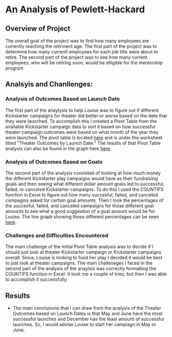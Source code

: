 # An Analysis of Pewlett-Hackard

## Overview of Project
The overall goal of the project was to find how many employees are currently reaching the retirment age. The first part of the project was to determine how many currentl employees for each job title were about to retire. The second part of the project was to see how many current employees, who will be retiring soon, would be elligible for the mentorship progrsm. 

## Analsyis and Chanllenges: 
### Analysis of Outcomes Based on Launch Date
The first part of the anaylysis to help Louise was to figure out if different Kickstarter campaigns for theater did better or worse based on the date that they were launched. To accomplish this I created a Pivot Table from the available Kickstarter campaign data to sort it based on how successful theater campaign outcomes were based on what month of the year they were launched. The pivot table is located [here](https://github.com/jmerenstein/kickstarter-analysis/blob/main/Kickstarter_Challenge%20copy.xlsx.zip) and is under the worksheet titled "Theater Outcomes by Launch Date." The results of that Pivot Table analysis can also be found in the graph here [here](https://github.com/jmerenstein/kickstarter-analysis/blob/main/Theaters_Outcomes_vs_Launch.png). 

### Analysis of Outcomes Based on Goals
The second part of the analysis consisted of looking at how much money the different Kickstarter play campaigns would have as their fundraising goals and then seeing what different dollar amount goals led to successful, failed, or canceled Kickstarter campaigns. To do this I used the COUNTIFS function in Excel to figure out how many succesful, failed, and canceled campagins asked for certain goal amounts. Then I took the percentages of the succesful, failed, and canceled campaigns for those different goal amounts to see what a good suggestion of a goal amount would be for Louise. The line graph showing those different percentages can be seen [here](https://github.com/jmerenstein/kickstarter-analysis/blob/main/Outcomes_vs_Goals.png).  

### Challenges and Difficulties Encountered
The main challenge of the initial Pivot Table analysis was to decide if I should just look at theater Kickstarter campaign or Kickstarter campaigns overall. Since, Louise is looking to fund her play I decided it would be best to just look at theater campaigns. The main challeneges I faced in the second part of the analysis of the anaylsis was correctly formatting the COUNTIFS function in Excel. It took me a couple of tries, but then I was able to accomplish it successfully.

## Results
- The main conclusions that I can draw from the analysis of the Theater Outcomes based on Launch Dates is that May and June have the most successful launches and December has the least amount of successful launches. So, I would advise Louise to start her campiagn in May or June. 
